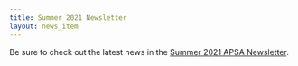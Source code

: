 ```yaml
---
title: Summer 2021 Newsletter
layout: news_item
---
```


Be sure to check out the latest news in the <a href="/assets/pdfs/2021-06-Newsletter.pdf">Summer 2021 APSA Newsletter</a>.
